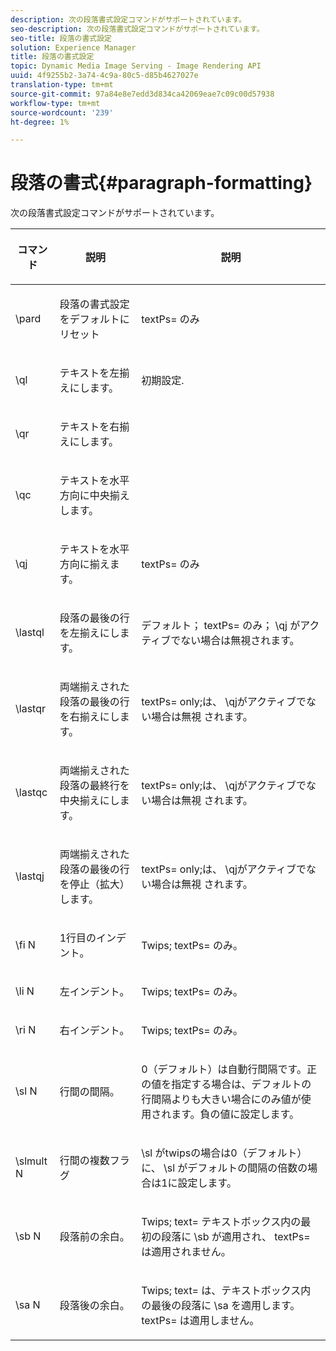 ```yaml
---
description: 次の段落書式設定コマンドがサポートされています。
seo-description: 次の段落書式設定コマンドがサポートされています。
seo-title: 段落の書式設定
solution: Experience Manager
title: 段落の書式設定
topic: Dynamic Media Image Serving - Image Rendering API
uuid: 4f9255b2-3a74-4c9a-80c5-d85b4627027e
translation-type: tm+mt
source-git-commit: 97a84e8e7edd3d834ca42069eae7c09c00d57938
workflow-type: tm+mt
source-wordcount: '239'
ht-degree: 1%

---
```



# 段落の書式{#paragraph-formatting}

次の段落書式設定コマンドがサポートされています。

<table id="table_5DD044E1C0614A29A2413557DF57197D"> 
 <thead> 
  <tr> 
   <th class="entry"> <p>コマンド </p> </th> 
   <th class="entry"> <p>説明 </p> </th> 
   <th class="entry"> <p>説明 </p> </th> 
  </tr> 
 </thead>
 <tbody> 
  <tr> 
   <td> <span class="codeph"> \pard  </span> </td> 
   <td> <p>段落の書式設定をデフォルトにリセット </p> </td> 
   <td> <p> <span class="codeph"> textPs= </span> のみ </p> </td> 
  </tr> 
  <tr> 
   <td> <span class="codeph"> \ql  </span> </td> 
   <td> <p>テキストを左揃えにします。 </p> </td> 
   <td> <p>初期設定. </p> </td> 
  </tr> 
  <tr> 
   <td> <span class="codeph"> \qr  </span> </td> 
   <td> <p>テキストを右揃えにします。 </p> </td> 
   <td> <p> </p> </td> 
  </tr> 
  <tr> 
   <td> <span class="codeph"> \qc  </span> </td> 
   <td> <p>テキストを水平方向に中央揃えします。 </p> </td> 
   <td> <p> </p> </td> 
  </tr> 
  <tr> 
   <td> <span class="codeph"> \qj  </span> </td> 
   <td> <p>テキストを水平方向に揃えます。 </p> </td> 
   <td> <p> <span class="codeph"> textPs= </span> のみ </p> </td> 
  </tr> 
  <tr> 
   <td> <span class="codeph"> \lastql  </span> </td> 
   <td> <p>段落の最後の行を左揃えにします。 </p> </td> 
   <td> <p>デフォルト；<span class="codeph"> textPs= </span>のみ；<span class="codeph"> \qj </span>がアクティブでない場合は無視されます。 </p> </td> 
  </tr> 
  <tr> 
   <td> <span class="codeph"> \lastqr  </span> </td> 
   <td> <p>両端揃えされた段落の最後の行を右揃えにします。 </p> </td> 
   <td> <p> <span class="codeph"> textPs=  </span> only;は、 <span class="codeph"> \qjがアクティブでない場合は無視 </span> されます。 </p> </td> 
  </tr> 
  <tr> 
   <td> <span class="codeph"> \lastqc  </span> </td> 
   <td> <p>両端揃えされた段落の最終行を中央揃えにします。 </p> </td> 
   <td> <p> <span class="codeph"> textPs=  </span> only;は、 <span class="codeph"> \qjがアクティブでない場合は無視 </span>されます。 </p> </td> 
  </tr> 
  <tr> 
   <td> <span class="codeph"> \lastqj  </span> </td> 
   <td> <p>両端揃えされた段落の最後の行を停止（拡大）します。 </p> </td> 
   <td> <p> <span class="codeph"> textPs=  </span> only;は、 <span class="codeph"> \qjがアクティブでない場合は無視 </span>されます。 </p> </td> 
  </tr> 
  <tr> 
   <td> <span class="codeph"> \fi  <span class="varname"> N  </span> </span> </td> 
   <td> <p>1行目のインデント。 </p> </td> 
   <td> <p>Twips;<span class="codeph"> textPs= </span>のみ。 </p> </td> 
  </tr> 
  <tr> 
   <td> <span class="codeph"> \li  <span class="varname"> N  </span> </span> </td> 
   <td> <p>左インデント。 </p> </td> 
   <td> <p>Twips;<span class="codeph"> textPs= </span>のみ。 </p> </td> 
  </tr> 
  <tr> 
   <td> <span class="codeph"> \ri  <span class="varname"> N  </span> </span> </td> 
   <td> <p>右インデント。 </p> </td> 
   <td> <p>Twips;<span class="codeph"> textPs= </span>のみ。 </p> </td> 
  </tr> 
  <tr> 
   <td> <span class="codeph"> \sl  <span class="varname"> N  </span> </span> </td> 
   <td> <p>行間の間隔。 </p> </td> 
   <td> <p>0（デフォルト）は自動行間隔です。正の値を指定する場合は、デフォルトの行間隔よりも大きい場合にのみ値が使用されます。負の値に設定します。 </p> </td> 
  </tr> 
  <tr> 
   <td> <span class="codeph"> \slmult  <span class="varname"> N  </span> </span> </td> 
   <td> <p>行間の複数フラグ </p> </td> 
   <td> <p><span class="codeph"> \sl </span>がtwipsの場合は0（デフォルト）に、<span class="codeph"> \sl </span>がデフォルトの間隔の倍数の場合は1に設定します。 </p> </td> 
  </tr> 
  <tr> 
   <td> <span class="codeph"> \sb  <span class="varname"> N  </span> </span> </td> 
   <td> <p>段落前の余白。 </p> </td> 
   <td> <p>Twips;<span class="codeph"> text= </span>テキストボックス内の最初の段落に<span class="codeph"> \sb </span>が適用され、<span class="codeph"> textPs= </span>は適用されません。 </p> </td> 
  </tr> 
  <tr> 
   <td> <span class="codeph"> \sa  <span class="varname"> N  </span> </span> </td> 
   <td> <p>段落後の余白。 </p> </td> 
   <td> <p>Twips;<span class="codeph"> text= </span>は、テキストボックス内の最後の段落に<span class="codeph"> \sa </span>を適用します。<span class="codeph"> textPs= </span>は適用しません。 </p> </td> 
  </tr> 
 </tbody> 
</table>

